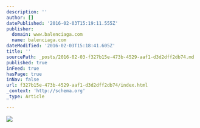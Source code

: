 ```yaml
---
description: ''
author: []
datePublished: '2016-02-03T15:19:11.555Z'
publisher:
  domain: www.balenciaga.com
  name: balenciaga.com
dateModified: '2016-02-03T15:18:41.605Z'
title: ''
sourcePath: _posts/2016-02-03-f327b15e-473b-4529-aaf1-d3d2dff2db74.md
published: true
inFeed: true
hasPage: true
inNav: false
url: f327b15e-473b-4529-aaf1-d3d2dff2db74/index.html
_context: 'http://schema.org'
_type: Article

---
```

![](http://cdn.yoox.biz/38/38516628IO_12_n_m.jpg)